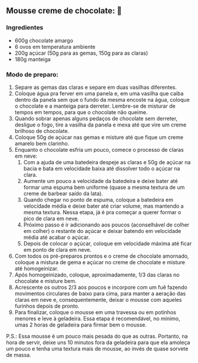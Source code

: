 ## Mousse creme de chocolate: :chocolate_bar:



### Ingredientes

- 600g chocolate amargo
- 6 ovos em temperatura ambiente
- 200g açúcar (50g para as gemas, 150g para as claras)
- 180g manteiga



### Modo de preparo:

1. Separe as gemas das claras e separe em duas vasilhas diferentes.
2. Coloque água pra ferver em uma panela e, em uma vasilha que caiba dentro da panela sem que o fundo da mesma encoste na água, coloque o chocolate e a manteiga para derreter. Lembre-se de misturar de tempos em tempos, para que o chocolate não queime. 
3. Quando sobrar apenas alguns pedaços de chocolate sem derreter, desligue o fogo, tire a vasilha da panela e mexa até que vire um creme brilhoso de chocolate.
4. Coloque 50g de açúcar nas gemas e misture até que fique um creme amarelo bem clarinho.
5. Enquanto o chocolate esfria um pouco, comece o processo de claras em neve:
   1. Com a ajuda de uma batedeira despeje as claras e 50g de açúcar na bacia e bata em velocidade baixa até dissolver todo o açúcar na clara.
   2. Aumente um pouco a velocidade da batedeira e deixe bater até formar uma espuma bem uniforme (quase a mesma textura de um creme de barbear saído da lata).
   3. Quando chegar no ponto de espuma, coloque a batedeira em velocidade média e deixe bater até criar volume, mas mantendo a mesma textura. Nessa etapa, já é pra começar a querer formar o pico de clara em neve.
   4. Próximo passo é ir adicionando aos poucos (aconselhável de colher em colher) o restante do açúcar e deixar batendo em velocidade média até acabar o açúcar.
   5. Depois de colocar o açúcar, coloque em velocidade máxima até ficar em ponto de clara em neve.
6. Com todos os pré-preparos prontos e o creme de chocolate amornado, coloque a mistura de gema e açúcar no creme de chocolate e misture até homogeinizar.
7. Após homogeinizado, coloque, aproximadamente, 1/3 das claras no chocolate e misture bem.
8. Acrescente os outros 2/3 aos poucos e incorpore com um fuê fazendo movimentos circulares de  baixo para cima, para manter a aeração das claras em neve e, consequentemente, deixar o mousse com aqueles furinhos depois de pronto.
9. Para finalizar, coloque o mousse em uma travessa ou em potinhos menores e leve à geladeira. Essa etapa é recomendável, no mínimo, umas 2 horas de geladeira para firmar bem o mousse.




P.S.: Essa mousse é um pouco mais pesada do que as outras. Portanto, na hora de servir, deixe uns 10 minutos fora da geladeira para que ela amoleça um pouco e tenha uma textura mais de mousse, ao invés de quase sorvete de massa.